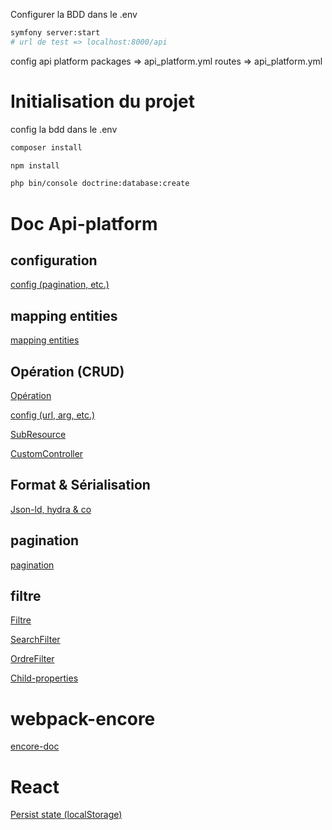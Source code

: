 Configurer la BDD dans le .env
```bash
symfony server:start
# url de test => localhost:8000/api
```

config api platform
packages => api_platform.yml
routes => api_platform.yml

# Initialisation du projet

config la bdd dans le .env
```bash
composer install

npm install

php bin/console doctrine:database:create
```

# Doc Api-platform
## configuration
[config (pagination, etc.)](https://api-platform.com/docs/core/configuration/)
## mapping entities
[mapping entities](https://api-platform.com/docs/core/getting-started/#mapping-the-entities)
## Opération (CRUD)
[Opération](https://api-platform.com/docs/core/operations/)

[config (url, arg, etc.)](https://api-platform.com/docs/core/operations/#configuring-operations)

[SubResource](https://api-platform.com/docs/core/subresources/)

[CustomController](https://api-platform.com/docs/core/controllers/)

## Format & Sérialisation
[Json-ld, hydra & co](https://api-platform.com/docs/core/serialization/#available-serializers)
## pagination
[pagination](https://api-platform.com/docs/core/pagination/)
## filtre

[Filtre](https://api-platform.com/docs/core/filters/)

[SearchFilter](https://api-platform.com/docs/core/filters/#search-filter)

[OrdreFilter](https://api-platform.com/docs/core/filters/#order-filter-sorting)

[Child-properties](https://api-platform.com/docs/core/filters/#filtering-on-nested-properties)

# webpack-encore

[encore-doc](https://symfony.com/doc/4.4/frontend.html#getting-started)

# React

[Persist state (localStorage)](https://dev.to/akhilaariyachandra/persistent-state-in-react-f50
)